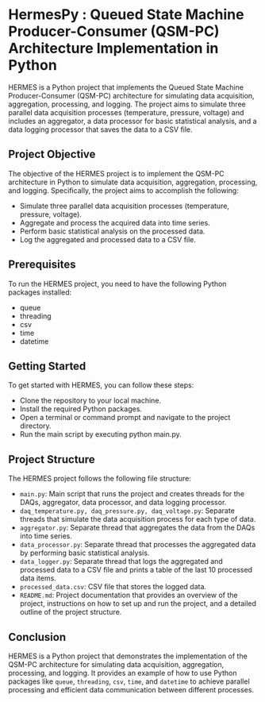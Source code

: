 # HermesPy : Queued State Machine Producer-Consumer (QSM-PC) Architecture Implementation in Python

HERMES is a Python project that implements the Queued State Machine Producer-Consumer (QSM-PC) architecture for simulating data acquisition, aggregation, processing, and logging. The project aims to simulate three parallel data acquisition processes (temperature, pressure, voltage) and includes an aggregator, a data processor for basic statistical analysis, and a data logging processor that saves the data to a CSV file.

## Project Objective

The objective of the HERMES project is to implement the QSM-PC architecture in Python to simulate data acquisition, aggregation, processing, and logging. Specifically, the project aims to accomplish the following:

- Simulate three parallel data acquisition processes (temperature, pressure, voltage).
- Aggregate and process the acquired data into time series.
- Perform basic statistical analysis on the processed data.
- Log the aggregated and processed data to a CSV file.

## Prerequisites

To run the HERMES project, you need to have the following Python packages installed:

- queue
- threading
- csv
- time
- datetime

## Getting Started

To get started with HERMES, you can follow these steps:

- Clone the repository to your local machine.
- Install the required Python packages.
- Open a terminal or command prompt and navigate to the project directory.
- Run the main script by executing python main.py.

## Project Structure

The HERMES project follows the following file structure:

- `main.py`: Main script that runs the project and creates threads for the DAQs, aggregator, data processor, and data logging processor.
- `daq_temperature.py, daq_pressure.py, daq_voltage.py`: Separate threads that simulate the data acquisition process for each type of data.
- `aggregator.py`: Separate thread that aggregates the data from the DAQs into time series.
- `data_processor.py`: Separate thread that processes the aggregated data by performing basic statistical analysis.
- `data_logger.py`: Separate thread that logs the aggregated and processed data to a CSV file and prints a table of the last 10 processed data items.
- `processed_data.csv`: CSV file that stores the logged data.
- `README.md`: Project documentation that provides an overview of the project, instructions on how to set up and run the project, and a detailed outline of the project structure.

## Conclusion
HERMES is a Python project that demonstrates the implementation of the QSM-PC architecture for simulating data acquisition, aggregation, processing, and logging. It provides an example of how to use Python packages like `queue`, `threading`, `csv`, `time`, and `datetime` to achieve parallel processing and efficient data communication between different processes.